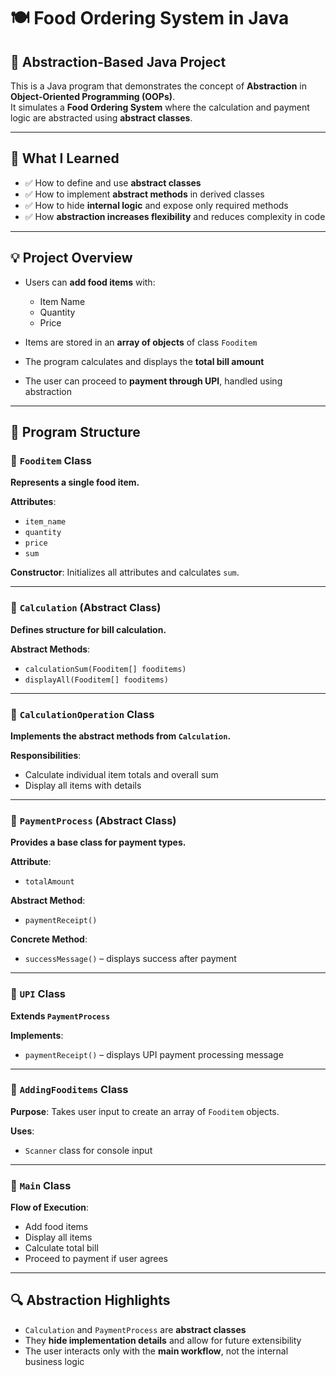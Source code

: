# 🍽️ Food Ordering System in Java

## 🚀 Abstraction-Based Java Project

This is a Java program that demonstrates the concept of **Abstraction** in **Object-Oriented Programming (OOPs)**.  
It simulates a **Food Ordering System** where the calculation and payment logic are abstracted using **abstract classes**.

---

## 🧠 What I Learned

- ✅ How to define and use **abstract classes**
- ✅ How to implement **abstract methods** in derived classes
- ✅ How to hide **internal logic** and expose only required methods
- ✅ How **abstraction increases flexibility** and reduces complexity in code

---

## 💡 Project Overview

- Users can **add food items** with:
  - Item Name
  - Quantity
  - Price

- Items are stored in an **array of objects** of class `Fooditem`
- The program calculates and displays the **total bill amount**
- The user can proceed to **payment through UPI**, handled using abstraction

---

## 🧱 Program Structure

### 🔹 `Fooditem` Class

**Represents a single food item.**

**Attributes**:
- `item_name`
- `quantity`
- `price`
- `sum`

**Constructor**: Initializes all attributes and calculates `sum`.

---

### 🔹 `Calculation` (Abstract Class)

**Defines structure for bill calculation.**

**Abstract Methods**:
- `calculationSum(Fooditem[] fooditems)`
- `displayAll(Fooditem[] fooditems)`

---

### 🔹 `CalculationOperation` Class

**Implements the abstract methods from `Calculation`.**

**Responsibilities**:
- Calculate individual item totals and overall sum
- Display all items with details

---

### 🔹 `PaymentProcess` (Abstract Class)

**Provides a base class for payment types.**

**Attribute**:
- `totalAmount`

**Abstract Method**:
- `paymentReceipt()`

**Concrete Method**:
- `successMessage()` – displays success after payment

---

### 🔹 `UPI` Class

**Extends `PaymentProcess`**

**Implements**:
- `paymentReceipt()` – displays UPI payment processing message

---

### 🔹 `AddingFooditems` Class

**Purpose**: Takes user input to create an array of `Fooditem` objects.

**Uses**:
- `Scanner` class for console input

---

### 🔹 `Main` Class

**Flow of Execution**:
- Add food items
- Display all items
- Calculate total bill
- Proceed to payment if user agrees

---

## 🔍 Abstraction Highlights

- `Calculation` and `PaymentProcess` are **abstract classes**
- They **hide implementation details** and allow for future extensibility
- The user interacts only with the **main workflow**, not the internal business logic

